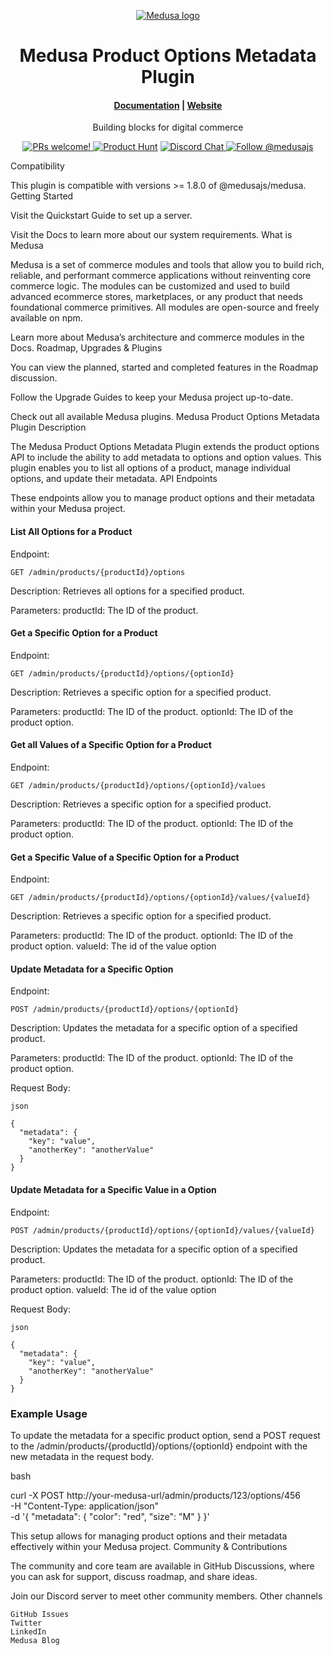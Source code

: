 <p align="center">
  <a href="https://www.medusajs.com">
  <picture>
    <source media="(prefers-color-scheme: dark)" srcset="https://user-images.githubusercontent.com/59018053/229103275-b5e482bb-4601-46e6-8142-244f531cebdb.svg">
    <source media="(prefers-color-scheme: light)" srcset="https://user-images.githubusercontent.com/59018053/229103726-e5b529a3-9b3f-4970-8a1f-c6af37f087bf.svg">
    <img alt="Medusa logo" src="https://user-images.githubusercontent.com/59018053/229103726-e5b529a3-9b3f-4970-8a1f-c6af37f087bf.svg">
    </picture>
  </a>
</p>
<h1 align="center">
  Medusa Product Options Metadata Plugin
</h1>
<h4 align="center">
  <a href="https://docs.medusajs.com">Documentation</a> |
  <a href="https://www.medusajs.com">Website</a>
</h4>
<p align="center">
  Building blocks for digital commerce
</p>
<p align="center">
  <a href="https://github.com/medusajs/medusa/blob/master/CONTRIBUTING.md">
    <img src="https://img.shields.io/badge/PRs-welcome-brightgreen.svg?style=flat" alt="PRs welcome!" />
  </a>
    <a href="https://www.producthunt.com/posts/medusa"><img src="https://img.shields.io/badge/Product%20Hunt-%231%20Product%20of%20the%20Day-%23DA552E" alt="Product Hunt"></a>
  <a href="https://discord.gg/xpCwq3Kfn8">
    <img src="https://img.shields.io/badge/chat-on%20discord-7289DA.svg" alt="Discord Chat" />
  </a>
  <a href="https://twitter.com/intent/follow?screen_name=medusajs">
    <img src="https://img.shields.io/twitter/follow/medusajs.svg?label=Follow%20@medusajs" alt="Follow @medusajs" />
  </a>
</p>
Compatibility

This plugin is compatible with versions >= 1.8.0 of @medusajs/medusa.
Getting Started

Visit the Quickstart Guide to set up a server.

Visit the Docs to learn more about our system requirements.
What is Medusa

Medusa is a set of commerce modules and tools that allow you to build rich, reliable, and performant commerce applications without reinventing core commerce logic. The modules can be customized and used to build advanced ecommerce stores, marketplaces, or any product that needs foundational commerce primitives. All modules are open-source and freely available on npm.

Learn more about Medusa’s architecture and commerce modules in the Docs.
Roadmap, Upgrades & Plugins

You can view the planned, started and completed features in the Roadmap discussion.

Follow the Upgrade Guides to keep your Medusa project up-to-date.

Check out all available Medusa plugins.
Medusa Product Options Metadata Plugin
Description

The Medusa Product Options Metadata Plugin extends the product options API to include the ability to add metadata to options and option values. This plugin enables you to list all options of a product, manage individual options, and update their metadata.
API Endpoints

These endpoints allow you to manage product options and their metadata within your Medusa project.

#### List All Options for a Product

Endpoint: 

	GET /admin/products/{productId}/options

Description: Retrieves all options for a specified product.

Parameters:
    productId: The ID of the product.

#### Get a Specific Option for a Product

Endpoint: 

	GET /admin/products/{productId}/options/{optionId}

Description: Retrieves a specific option for a specified product.

Parameters:
	productId: The ID of the product.
	optionId: The ID of the product option.

#### Get all Values of a Specific Option for a Product

Endpoint: 

	GET /admin/products/{productId}/options/{optionId}/values

Description: Retrieves a specific option for a specified product.

Parameters:
	productId: The ID of the product.
	optionId: The ID of the product option.



#### Get a Specific Value of a Specific Option for a Product

Endpoint: 

	GET /admin/products/{productId}/options/{optionId}/values/{valueId}

Description: Retrieves a specific option for a specified product.

Parameters:
	productId: The ID of the product.
	optionId: The ID of the product option.
	valueId: The id of the value option

#### Update Metadata for a Specific Option

Endpoint: 

	POST /admin/products/{productId}/options/{optionId}

Description: Updates the metadata for a specific option of a specified product.

Parameters:
        productId: The ID of the product.
        optionId: The ID of the product option.

Request Body:

    json

    {
      "metadata": {
        "key": "value",
        "anotherKey": "anotherValue"
      }
    }

#### Update Metadata for a Specific Value in a Option

Endpoint: 

	POST /admin/products/{productId}/options/{optionId}/values/{valueId}

Description: Updates the metadata for a specific option of a specified product.

Parameters:
        productId: The ID of the product.
        optionId: The ID of the product option.
		valueId: The id of the value option

Request Body:

    json

    {
      "metadata": {
        "key": "value",
        "anotherKey": "anotherValue"
      }
    }

### Example Usage

To update the metadata for a specific product option, send a POST request to the /admin/products/{productId}/options/{optionId} endpoint with the new metadata in the request body.

bash

curl -X POST http://your-medusa-url/admin/products/123/options/456 \
-H "Content-Type: application/json" \
-d '{
  "metadata": {
    "color": "red",
    "size": "M"
  }
}'

This setup allows for managing product options and their metadata effectively within your Medusa project.
Community & Contributions

The community and core team are available in GitHub Discussions, where you can ask for support, discuss roadmap, and share ideas.

Join our Discord server to meet other community members.
Other channels

    GitHub Issues
    Twitter
    LinkedIn
    Medusa Blog